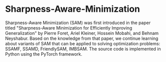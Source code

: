 # Sharpness-Aware-Minimization
Sharpness-Aware Minimization (SAM) was first introduced in the paper titled "Sharpness-Aware Minimization for Efficiently Improving Generalization" by Pierre Foret, Ariel Kleiner, Hossein Mobahi, and Behnam Neyshabur.
Based on the knowledge from that paper, we continue learning about variants of SAM that can be applied to solving optimization problems: SSAMF, SSAMD, FriendlySAM, IMBSAM. The source code is implemented in Python using the PyTorch framework.
